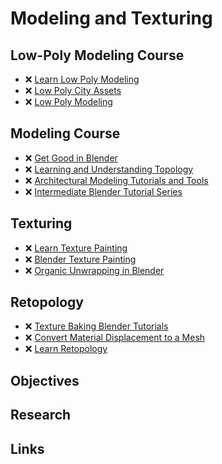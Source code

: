 # Modeling and Texturing

## Low-Poly Modeling Course

- ❌ [Learn Low Poly Modeling](https://www.youtube.com/watch?v=1jHUY3qoBu8)
- ❌ [Low Poly City Assets](https://www.youtube.com/watch?v=UFws4TM5u6o)
- ❌ [Low Poly Modeling](https://www.youtube.com/playlist?list=PLn3ukorJv4vsPy9J9x4--pat6jaPqNm11)

## Modeling Course

- ❌ [Get Good in Blender](https://www.youtube.com/playlist?list=PLn3ukorJv4vvv3ZpWJYvV5Tmvo7ISO-NN)
- ❌ [Learning and Understanding Topology](https://www.youtube.com/playlist?list=PL3GeP3YLZn5irhqsD6_Srf-CeimYPonaK)
- ❌ [Architectural Modeling Tutorials and Tools](https://www.youtube.com/playlist?list=PL0LADxPpmXN4cdyX_Kg1Tmfj5fj_eVziZ)
- ❌ [Intermediate Blender Tutorial Series](https://www.youtube.com/playlist?list=PLjEaoINr3zgHJVJF3T3CFUAZ6z11jKg6a)

## Texturing

- ❌ [Learn Texture Painting](https://www.youtube.com/playlist?list=PLn3ukorJv4vtvjZvdiOeoSA5kBohtnDOF)
- ❌ [Blender Texture Painting](https://www.youtube.com/playlist?list=PLsGl9GczcgBsVJWWIEWDBhRtDOA1mUF3i)
- ❌ [Organic Unwrapping in Blender](https://www.youtube.com/watch?v=hyzLjXw8RFk)

## Retopology

- ❌ [Texture Baking Blender Tutorials](https://www.youtube.com/playlist?list=PLsGl9GczcgBvJPh7D_ITafvmTW7ZzQTEr)
- ❌ [Convert Material Displacement to a Mesh](https://www.youtube.com/watch?v=McALCOr39rY)
- ❌ [Learn Retopology](https://www.youtube.com/playlist?list=PLn3ukorJv4vs8PQj8z_PMbZAVLFEhQF5L)

## Objectives

<!-- - 2.1. ❌ 6 different color schemas -->

## Research

<!-- - ❌ Tool for color schema analyzes -->

## Links
